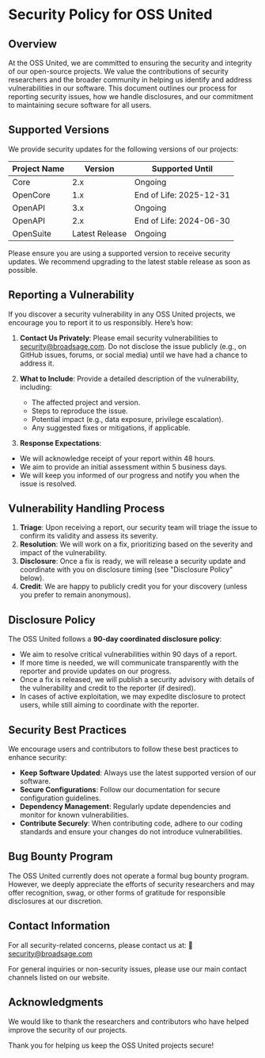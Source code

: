 <!--
SPDX-FileCopyrightText: Copyright (c) 2025 Broadsage <opensource@broadsage.com>

SPDX-License-Identifier: Apache-2.0
-->

# Security Policy for OSS United

## Overview

At the OSS United, we are committed to ensuring the security and integrity of our open-source projects. We value the contributions of security researchers and the broader community in helping us identify and address vulnerabilities in our software. This document outlines our process for reporting security issues, how we handle disclosures, and our commitment to maintaining secure software for all users.

## Supported Versions

We provide security updates for the following versions of our projects:

| Project Name | Version        | Supported Until         |
|--------------|----------------|-------------------------|
| Core         | 2.x            | Ongoing                 |
| OpenCore     | 1.x            | End of Life: 2025-12-31 |
| OpenAPI      | 3.x            | Ongoing                 |
| OpenAPI      | 2.x            | End of Life: 2024-06-30 |
| OpenSuite    | Latest Release | Ongoing                 |

Please ensure you are using a supported version to receive security updates. We recommend upgrading to the latest stable release as soon as possible.

## Reporting a Vulnerability

If you discover a security vulnerability in any OSS United projects, we encourage you to report it to us responsibly. Here’s how:

1. **Contact Us Privately**:
   Please email security vulnerabilities to [security@broadsage.com](mailto:security@broadsage.com). Do not disclose the issue publicly (e.g., on GitHub issues, forums, or social media) until we have had a chance to address it.

2. **What to Include**:
   Provide a detailed description of the vulnerability, including:
   - The affected project and version.
   - Steps to reproduce the issue.
   - Potential impact (e.g., data exposure, privilege escalation).
   - Any suggested fixes or mitigations, if applicable.

3. **Response Expectations**:

- We will acknowledge receipt of your report within 48 hours.
- We aim to provide an initial assessment within 5 business days.
- We will keep you informed of our progress and notify you when the issue is resolved.

## Vulnerability Handling Process

1. **Triage**: Upon receiving a report, our security team will triage the issue to confirm its validity and assess its severity.
2. **Resolution**: We will work on a fix, prioritizing based on the severity and impact of the vulnerability.
3. **Disclosure**: Once a fix is ready, we will release a security update and coordinate with you on disclosure timing (see "Disclosure Policy" below).
4. **Credit**: We are happy to publicly credit you for your discovery (unless you prefer to remain anonymous).

## Disclosure Policy

The OSS United follows a **90-day coordinated disclosure policy**:

- We aim to resolve critical vulnerabilities within 90 days of a report.
- If more time is needed, we will communicate transparently with the reporter and provide updates on our progress.
- Once a fix is released, we will publish a security advisory with details of the vulnerability and credit to the reporter (if desired).
- In cases of active exploitation, we may expedite disclosure to protect users, while still aiming to coordinate with the reporter.

## Security Best Practices

We encourage users and contributors to follow these best practices to enhance security:

- **Keep Software Updated**: Always use the latest supported version of our software.
- **Secure Configurations**: Follow our documentation for secure configuration guidelines.
- **Dependency Management**: Regularly update dependencies and monitor for known vulnerabilities.
- **Contribute Securely**: When contributing code, adhere to our coding standards and ensure your changes do not introduce vulnerabilities.

## Bug Bounty Program

The OSS United currently does not operate a formal bug bounty program. However, we deeply appreciate the efforts of security researchers and may offer recognition, swag, or other forms of gratitude for responsible disclosures at our discretion.

## Contact Information

For all security-related concerns, please contact us at:
📧 [security@broadsage.com](mailto:security@broadsage.com)

For general inquiries or non-security issues, please use our main contact channels listed on our website.

## Acknowledgments

We would like to thank the researchers and contributors who have helped improve the security of our projects.

Thank you for helping us keep the OSS United projects secure!
